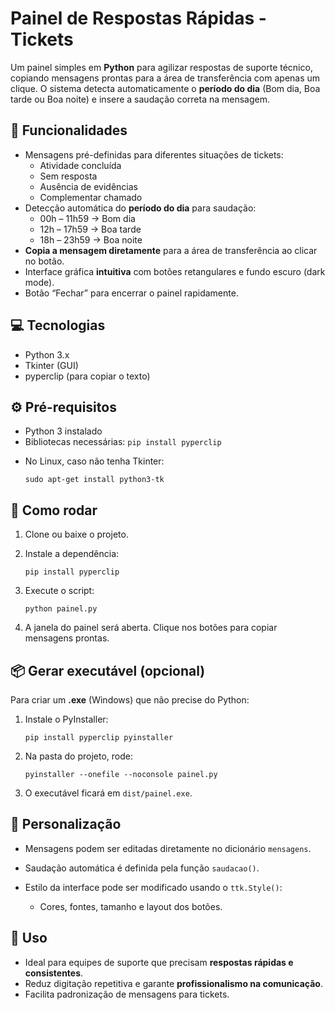 ﻿# Painel de Respostas Rápidas - Tickets

Um painel simples em **Python** para agilizar respostas de suporte técnico, copiando mensagens prontas para a área de transferência com apenas um clique. O sistema detecta automaticamente o **período do dia** (Bom dia, Boa tarde ou Boa noite) e insere a saudação correta na mensagem.  

## 📝 Funcionalidades

- Mensagens pré-definidas para diferentes situações de tickets:
  - Atividade concluída  
  - Sem resposta  
  - Ausência de evidências  
  - Complementar chamado
- Detecção automática do **período do dia** para saudação:  
  - 00h – 11h59 → Bom dia  
  - 12h – 17h59 → Boa tarde  
  - 18h – 23h59 → Boa noite
- **Copia a mensagem diretamente** para a área de transferência ao clicar no botão.
- Interface gráfica **intuitiva** com botões retangulares e fundo escuro (dark mode).
- Botão “Fechar” para encerrar o painel rapidamente.

## 💻 Tecnologias

- Python 3.x  
- Tkinter (GUI)  
- pyperclip (para copiar o texto)

## ⚙️ Pré-requisitos

- Python 3 instalado  
- Bibliotecas necessárias:
  ```pip install pyperclip```


* No Linux, caso não tenha Tkinter:

  ```
  sudo apt-get install python3-tk
  ```

## 🚀 Como rodar

1. Clone ou baixe o projeto.
2. Instale a dependência:

   ```
   pip install pyperclip
   ```
3. Execute o script:

   ```
   python painel.py
   ```
4. A janela do painel será aberta. Clique nos botões para copiar mensagens prontas.

## 📦 Gerar executável (opcional)

Para criar um **.exe** (Windows) que não precise do Python:

1. Instale o PyInstaller:

   ```
   pip install pyperclip pyinstaller
   ```
2. Na pasta do projeto, rode:

   ```
   pyinstaller --onefile --noconsole painel.py
   ```
3. O executável ficará em `dist/painel.exe`.

## 🎨 Personalização

* Mensagens podem ser editadas diretamente no dicionário `mensagens`.
* Saudação automática é definida pela função `saudacao()`.
* Estilo da interface pode ser modificado usando o `ttk.Style()`:

  * Cores, fontes, tamanho e layout dos botões.

## 📌 Uso

* Ideal para equipes de suporte que precisam **respostas rápidas e consistentes**.
* Reduz digitação repetitiva e garante **profissionalismo na comunicação**.
* Facilita padronização de mensagens para tickets.


